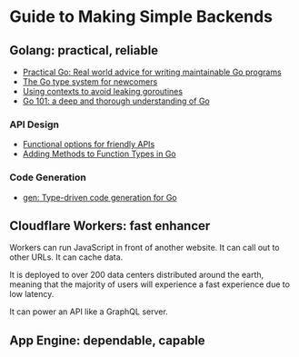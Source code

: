 # Guide to Making Simple Backends

## Golang: practical, reliable

- [Practical Go: Real world advice for writing maintainable Go programs](https://dave.cheney.net/practical-go/presentations/qcon-china.html)
- [The Go type system for newcomers](https://rakyll.org/typesystem/)
- [Using contexts to avoid leaking goroutines](https://rakyll.org/leakingctx/)
- [Go 101: a deep and thorough understanding of Go](https://go101.org/article/101.html)

### API Design

- [Functional options for friendly APIs](https://dave.cheney.net/2014/10/17/functional-options-for-friendly-apis)
- [Adding Methods to Function Types in Go](http://technosophos.com/2014/05/05/adding-methods-to-function-types-in-go.html)

### Code Generation

- [gen: Type-driven code generation for Go](https://clipperhouse.com/gen/overview/)

## Cloudflare Workers: fast enhancer

Workers can run JavaScript in front of another website. It can call out to other URLs. It can cache data.

It is deployed to over 200 data centers distributed around the earth, meaning that the majority of users will experience a fast experience due to low latency.

It can power an API like a GraphQL server.

## App Engine: dependable, capable
